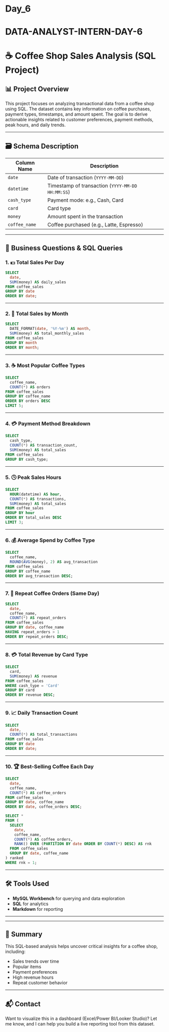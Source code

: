 # Day_6

# DATA-ANALYST-INTERN-DAY-6

# ☕ Coffee Shop Sales Analysis (SQL Project)

## 📊 Project Overview

This project focuses on analyzing transactional data from a coffee shop using SQL. The dataset contains key information on coffee purchases, payment types, timestamps, and amount spent. The goal is to derive actionable insights related to customer preferences, payment methods, peak hours, and daily trends.

---

## 🗃️ Schema Description

| Column Name  | Description                                  |
|--------------|----------------------------------------------|
| `date`       | Date of transaction (`YYYY-MM-DD`)           |
| `datetime`   | Timestamp of transaction (`YYYY-MM-DD HH:MM:SS`) |
| `cash_type`  | Payment mode: e.g., Cash, Card               |
| `card`       | Card type                                     |
| `money`      | Amount spent in the transaction              |
| `coffee_name`| Coffee purchased (e.g., Latte, Espresso)     |

---

## 🧠 Business Questions & SQL Queries

### 1. 💵 Total Sales Per Day

```sql
SELECT 
  date,
  SUM(money) AS daily_sales
FROM coffee_sales
GROUP BY date
ORDER BY date;
```

---

### 2. 📆 Total Sales by Month

```sql
SELECT 
  DATE_FORMAT(date, '%Y-%m') AS month,
  SUM(money) AS total_monthly_sales
FROM coffee_sales
GROUP BY month
ORDER BY month;
```

---

### 3. ☕ Most Popular Coffee Types

```sql
SELECT 
  coffee_name,
  COUNT(*) AS orders
FROM coffee_sales
GROUP BY coffee_name
ORDER BY orders DESC
LIMIT 5;
```

---

### 4. 💳 Payment Method Breakdown

```sql
SELECT 
  cash_type,
  COUNT(*) AS transaction_count,
  SUM(money) AS total_sales
FROM coffee_sales
GROUP BY cash_type;
```

---

### 5. 🕓 Peak Sales Hours

```sql
SELECT 
  HOUR(datetime) AS hour,
  COUNT(*) AS transactions,
  SUM(money) AS total_sales
FROM coffee_sales
GROUP BY hour
ORDER BY total_sales DESC
LIMIT 3;
```

---

### 6. 💰 Average Spend by Coffee Type

```sql
SELECT 
  coffee_name,
  ROUND(AVG(money), 2) AS avg_transaction
FROM coffee_sales
GROUP BY coffee_name
ORDER BY avg_transaction DESC;
```

---

### 7. 🔁 Repeat Coffee Orders (Same Day)

```sql
SELECT 
  date,
  coffee_name,
  COUNT(*) AS repeat_orders
FROM coffee_sales
GROUP BY date, coffee_name
HAVING repeat_orders > 1
ORDER BY repeat_orders DESC;
```

---

### 8. 💳 Total Revenue by Card Type

```sql
SELECT 
  card,
  SUM(money) AS revenue
FROM coffee_sales
WHERE cash_type = 'Card'
GROUP BY card
ORDER BY revenue DESC;
```

---

### 9. 📈 Daily Transaction Count

```sql
SELECT 
  date,
  COUNT(*) AS total_transactions
FROM coffee_sales
GROUP BY date
ORDER BY date;
```

---

### 10. 🏆 Best-Selling Coffee Each Day

```sql
SELECT 
  date,
  coffee_name,
  COUNT(*) AS coffee_orders
FROM coffee_sales
GROUP BY date, coffee_name
ORDER BY date, coffee_orders DESC;
```


```sql
SELECT *
FROM (
  SELECT 
    date,
    coffee_name,
    COUNT(*) AS coffee_orders,
    RANK() OVER (PARTITION BY date ORDER BY COUNT(*) DESC) AS rnk
  FROM coffee_sales
  GROUP BY date, coffee_name
) ranked
WHERE rnk = 1;
```

---

## 🛠 Tools Used

- **MySQL Workbench** for querying and data exploration
- **SQL** for analytics
- **Markdown** for reporting

---

---

## 📌 Summary

This SQL-based analysis helps uncover critical insights for a coffee shop, including:

- Sales trends over time
- Popular items
- Payment preferences
- High revenue hours
- Repeat customer behavior

---

## 📬 Contact

Want to visualize this in a dashboard (Excel/Power BI/Looker Studio)? Let me know, and I can help you build a live reporting tool from this dataset.
```

